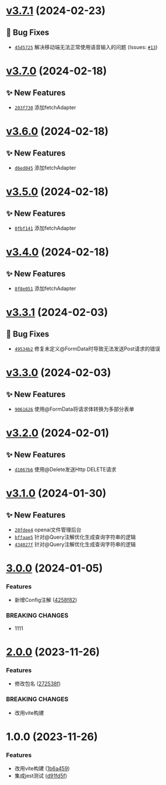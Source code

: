 # [v3.7.1](https://github.com/dongjak-extensions/http-client-ts/compare/v3.7.0...v3.7.1) (2024-02-23)

## 🐛 Bug Fixes
- [`45d5725`](https://github.com/dongjak-extensions/http-client-ts/commit/45d5725)  解决移动端无法正常使用语音输入的问题 (Issues: [`#13`](https://github.com/dongjak-extensions/http-client-ts/issues/13))

# [v3.7.0](https://github.com/dongjak-extensions/http-client-ts/compare/v3.6.0...v3.7.0) (2024-02-18)

## ✨ New Features
- [`203f730`](https://github.com/dongjak-extensions/http-client-ts/commit/203f730)  添加fetchAdapter

# [v3.6.0](https://github.com/dongjak-extensions/http-client-ts/compare/v3.5.0...v3.6.0) (2024-02-18)

## ✨ New Features
- [`d6ed045`](https://github.com/dongjak-extensions/http-client-ts/commit/d6ed045)  添加fetchAdapter

# [v3.5.0](https://github.com/dongjak-extensions/http-client-ts/compare/v3.4.0...v3.5.0) (2024-02-18)

## ✨ New Features
- [`0fbf141`](https://github.com/dongjak-extensions/http-client-ts/commit/0fbf141)  添加fetchAdapter

# [v3.4.0](https://github.com/dongjak-extensions/http-client-ts/compare/v3.3.1...v3.4.0) (2024-02-18)

## ✨ New Features
- [`8f8e051`](https://github.com/dongjak-extensions/http-client-ts/commit/8f8e051)  添加fetchAdapter

# [v3.3.1](https://github.com/dongjak-extensions/http-client-ts/compare/v3.3.0...v3.3.1) (2024-02-03)

## 🐛 Bug Fixes
- [`49534b2`](https://github.com/dongjak-extensions/http-client-ts/commit/49534b2)  修复未定义@FormData时导致无法发送Post请求的错误

# [v3.3.0](https://github.com/dongjak-extensions/http-client-ts/compare/v3.2.0...v3.3.0) (2024-02-03)

## ✨ New Features
- [`9061626`](https://github.com/dongjak-extensions/http-client-ts/commit/9061626)  使用@FormData将请求体转换为多部分表单

# [v3.2.0](https://github.com/dongjak-extensions/http-client-ts/compare/v3.1.0...v3.2.0) (2024-02-01)

## ✨ New Features
- [`d1067b6`](https://github.com/dongjak-extensions/http-client-ts/commit/d1067b6)  使用@Delete发送Http DELETE请求

# [v3.1.0](https://github.com/dongjak-extensions/http-client-ts/compare/v3.0.0...v3.1.0) (2024-01-30)

## ✨ New Features
- [`28fdee4`](https://github.com/dongjak-extensions/http-client-ts/commit/28fdee4)  openai文件管理后台 
- [`bffaae5`](https://github.com/dongjak-extensions/http-client-ts/commit/bffaae5)  针对@Query注解优化生成查询字符串的逻辑 
- [`434027f`](https://github.com/dongjak-extensions/http-client-ts/commit/434027f)  针对@Query注解优化生成查询字符串的逻辑

# [3.0.0](https://github.com/dongjak-extensions/http-client-ts/compare/v2.0.0...v3.0.0) (2024-01-05)


### Features

* 新增Config注解 ([4258f82](https://github.com/dongjak-extensions/http-client-ts/commit/4258f82b8d4ca4587f25b15a16d21bf152f1e4f1))


### BREAKING CHANGES

* 1111

# [2.0.0](https://github.com/dongjak-extensions/http-client-ts/compare/v1.0.0...v2.0.0) (2023-11-26)


### Features

* 修改包名 ([272538f](https://github.com/dongjak-extensions/http-client-ts/commit/272538f82be2b36b60982a000a788e8d2aa454aa))


### BREAKING CHANGES

* 改用vite构建

# 1.0.0 (2023-11-26)


### Features

* 改用vite构建 ([1b6a459](https://github.com/dongjak-extensions/http-client-ts/commit/1b6a4594fef8ac916e8a6adb55c3575eddd3ad5e))
* 集成jest测试 ([d91fd5f](https://github.com/dongjak-extensions/http-client-ts/commit/d91fd5fa1ff629bd7fba3fefa05859c2633cc2c1))
